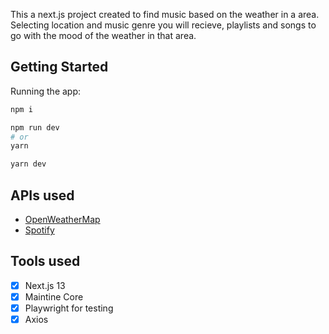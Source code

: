 This a next.js project created to find music based on the weather in a area. Selecting location and music genre you will recieve, playlists and songs to go with the mood of the weather in that area.

## Getting Started

Running the app:

```bash
npm i 

npm run dev
# or
yarn 

yarn dev
```


## APIs used

- [OpenWeatherMap](https://openweathermap.org/api)
- [Spotify](https://developer.spotify.com/documentation/web-api/)

## Tools used
- [x] Next.js 13
- [x] Maintine Core
- [x] Playwright for testing
- [x] Axios

